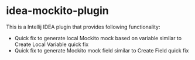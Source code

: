idea-mockito-plugin
===================

This is a Intellij IDEA plugin that provides following functionality:

- Quick fix to generate local Mockito mock based on variable similar to Create Local Variable quick fix
- Quick fix to generate Mockito mock field similar to Create Field quick fix
